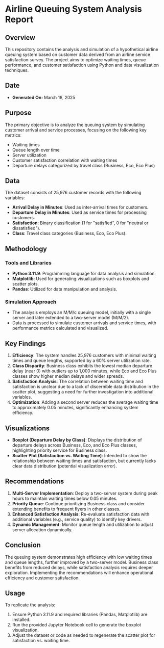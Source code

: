 # Airline Queuing System Analysis Report

## Overview
This repository contains the analysis and simulation of a hypothetical airline queuing system based on customer data derived from an airline service satisfaction survey. The project aims to optimize waiting times, queue performance, and customer satisfaction using Python and data visualization techniques.

## Date
- **Generated On:** March 18, 2025

## Purpose
The primary objective is to analyze the queuing system by simulating customer arrival and service processes, focusing on the following key metrics:
- Waiting times
- Queue length over time
- Server utilization
- Customer satisfaction correlation with waiting times
- Departure delays categorized by travel class (Business, Eco, Eco Plus)

## Data
The dataset consists of 25,976 customer records with the following variables:
- **Arrival Delay in Minutes**: Used as inter-arrival times for customers.
- **Departure Delay in Minutes**: Used as service times for processing customers.
- **Satisfaction**: Binary classification (1 for "satisfied", 0 for "neutral or dissatisfied").
- **Class**: Travel class categories (Business, Eco, Eco Plus).

## Methodology
### Tools and Libraries
- **Python 3.11.9**: Programming language for data analysis and simulation.
- **Matplotlib**: Used for generating visualizations such as boxplots and scatter plots.
- **Pandas**: Utilized for data manipulation and analysis.

### Simulation Approach
- The analysis employs an M/M/c queuing model, initially with a single server and later extended to a two-server model (M/M/2).
- Data is processed to simulate customer arrivals and service times, with performance metrics calculated and visualized.

## Key Findings
1. **Efficiency**: The system handles 25,976 customers with minimal waiting times and queue lengths, supported by a 60% server utilization rate.
2. **Class Disparity**: Business class exhibits the lowest median departure delay (near 0) with outliers up to 1,000 minutes, while Eco and Eco Plus classes show higher median delays and wider spreads.
3. **Satisfaction Analysis**: The correlation between waiting time and satisfaction is unclear due to a lack of discernible data distribution in the scatter plot, suggesting a need for further investigation into additional variables.
4. **Optimization**: Adding a second server reduces the average waiting time to approximately 0.05 minutes, significantly enhancing system efficiency.

## Visualizations
- **Boxplot (Departure Delay by Class)**: Displays the distribution of departure delays across Business, Eco, and Eco Plus classes, highlighting priority service for Business class.
- **Scatter Plot (Satisfaction vs. Waiting Time)**: Intended to show the relationship between waiting times and satisfaction, but currently lacks clear data distribution (potential visualization error).

## Recommendations
1. **Multi-Server Implementation**: Deploy a two-server system during peak hours to maintain waiting times below 0.05 minutes.
2. **Priority Queue**: Continue prioritizing Business class and consider extending benefits to frequent flyers in other classes.
3. **Enhanced Satisfaction Analysis**: Re-evaluate satisfaction data with additional variables (e.g., service quality) to identify key drivers.
4. **Dynamic Management**: Monitor queue length and utilization to adjust server allocation dynamically.

## Conclusion
The queuing system demonstrates high efficiency with low waiting times and queue lengths, further improved by a two-server model. Business class benefits from reduced delays, while satisfaction analysis requires deeper exploration. Implementing the recommendations will enhance operational efficiency and customer satisfaction.

## Usage
To replicate the analysis:
1. Ensure Python 3.11.9 and required libraries (Pandas, Matplotlib) are installed.
2. Run the provided Jupyter Notebook cell to generate the boxplot visualization.
3. Adjust the dataset or code as needed to regenerate the scatter plot for satisfaction vs. waiting time.
